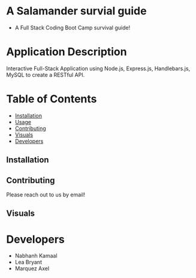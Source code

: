 # A Salamander survial guide
- A Full Stack Coding Boot Camp survival guide!

# Application Description 
Interactive Full-Stack Application using Node.js, Express.js, Handlebars.js, MySQL to create a RESTful API. 

# Table of Contents
- [Installation](#installation)
- [Usage](#usage)
- [Contributing](#contributing)
- [Visuals](#visuals)
- [Developers](#developers)

## Installation

## Contributing
Please reach out to us by email!

## Visuals

# Developers 
- Nabhanh Kamaal
- Lea Bryant 
- Marquez Axel

